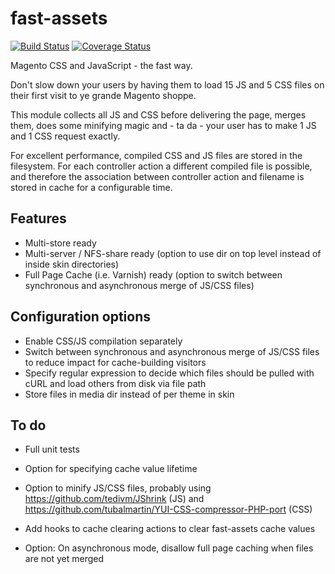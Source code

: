 fast-assets
===========

[![Build Status](https://travis-ci.org/janpapenbrock/fast-assets.svg)](https://travis-ci.org/janpapenbrock/fast-assets) [![Coverage Status](https://coveralls.io/repos/janpapenbrock/fast-assets/badge.png)](https://coveralls.io/r/janpapenbrock/fast-assets)

Magento CSS and JavaScript - the fast way.

Don't slow down your users by having them to load 15 JS and 5 CSS files on their first visit to ye grande Magento shoppe.

This module collects all JS and CSS before delivering the page, merges them, does some minifying magic and - ta da - your user has to make 1 JS and 1 CSS request exactly.

For excellent performance, compiled CSS and JS files are stored in the filesystem. For each controller action a different compiled file is possible, and therefore the association between controller action and filename is stored in cache for a configurable time.

Features
--------

- Multi-store ready
- Multi-server / NFS-share ready (option to use dir on top level instead of inside skin directories)
- Full Page Cache (i.e. Varnish) ready (option to switch between synchronous and asynchronous merge of JS/CSS files)

Configuration options
---------------

- Enable CSS/JS compilation separately
- Switch between synchronous and asynchronous merge of JS/CSS files to reduce impact for cache-building visitors
- Specify regular expression to decide which files should be pulled with cURL and load others from disk via file path
- Store files in media dir instead of per theme in skin

To do
-----

- Full unit tests

- Option for specifying cache value lifetime
- Option to minify JS/CSS files, probably using https://github.com/tedivm/JShrink (JS) and https://github.com/tubalmartin/YUI-CSS-compressor-PHP-port (CSS)
- Add hooks to cache clearing actions to clear fast-assets cache values
- Option: On asynchronous mode, disallow full page caching when files are not yet merged
